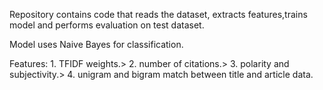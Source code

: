 Repository contains code that reads the dataset, extracts features,trains model and performs evaluation 
on test dataset.

Model uses Naive Bayes for classification.

Features:
	1. TFIDF weights.>
	2. number of citations.>
	3. polarity and subjectivity.>
	4. unigram and bigram match between title and article data.

